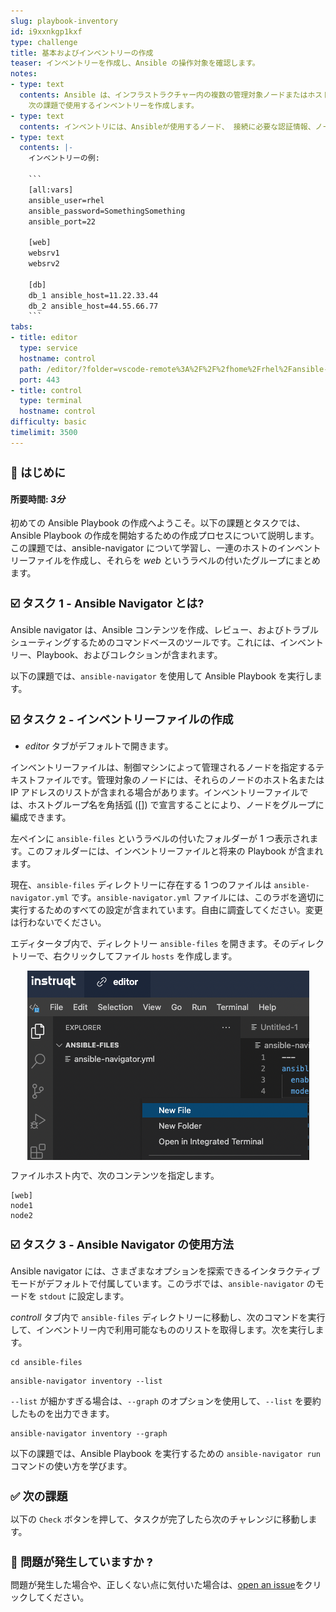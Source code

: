 ```yaml
---
slug: playbook-inventory
id: i9xxnkgp1kxf
type: challenge
title: 基本およびインベントリーの作成
teaser: インベントリーを作成し、Ansible の操作対象を確認します。
notes:
- type: text
  contents: Ansible は、インフラストラクチャー内の複数の管理対象ノードまたはホストに対して機能します。 同時に、インベントリーとして知られるリストまたはグループを使用します。最初の課題として、
    次の課題で使用するインベントリーを作成します。
- type: text
  contents: インベントリには、Ansibleが使用するノード、 接続に必要な認証情報、ノードのグループ化方法、 その他必要な変数が記載されています。
- type: text
  contents: |-
    インベントリーの例:

    ```
    [all:vars]
    ansible_user=rhel
    ansible_password=SomethingSomething
    ansible_port=22

    [web]
    websrv1
    websrv2

    [db]
    db_1 ansible_host=11.22.33.44
    db_2 ansible_host=44.55.66.77
    ```
tabs:
- title: editor
  type: service
  hostname: control
  path: /editor/?folder=vscode-remote%3A%2F%2F%2fhome%2Frhel%2Fansible-files
  port: 443
- title: control
  type: terminal
  hostname: control
difficulty: basic
timelimit: 3500
---
```

👋 はじめに
===
#### 所要時間: *3分*<p>
初めての Ansible Playbook の作成へようこそ。以下の課題とタスクでは、Ansible Playbook の作成を開始するための作成プロセスについて説明します。この課題では、ansible-navigator について学習し、一連のホストのインベントリーファイルを作成し、それらを *web* というラベルの付いたグループにまとめます。

☑️ タスク 1 - Ansible Navigator とは?
===

Ansible navigator は、Ansible コンテンツを作成、レビュー、およびトラブルシューティングするためのコマンドベースのツールです。これには、インベントリー、Playbook、およびコレクションが含まれます。

以下の課題では、`ansible-navigator` を使用して Ansible Playbook を実行します。

☑️ タスク 2 - インベントリーファイルの作成
===
* *editor* タブがデフォルトで開きます。

インベントリーファイルは、制御マシンによって管理されるノードを指定するテキストファイルです。管理対象のノードには、それらのノードのホスト名または IP アドレスのリストが含まれる場合があります。インベントリーファイルでは、ホストグループ名を角括弧 ([]) で宣言することにより、ノードをグループに編成できます。

左ペインに `ansible-files` というラベルの付いたフォルダーが 1 つ表示されます。このフォルダーには、インベントリーファイルと将来の Playbook が含まれます。

現在、`ansible-files` ディレクトリーに存在する 1 つのファイルは `ansible-navigator.yml` です。`ansible-navigator.yml` ファイルには、このラボを適切に実行するためのすべての設定が含まれています。自由に調査してください。変更は行わないでください。

エディタータブ内で、ディレクトリー `ansible-files` を開きます。そのディレクトリーで、右クリックしてファイル `hosts` を作成します。

![Create File](../assets/create_file.png)

ファイルホスト内で、次のコンテンツを指定します。

```
[web]
node1
node2
```

☑️ タスク 3 - Ansible Navigator の使用方法
===

Ansible navigator には、さまざまなオプションを探索できるインタラクティブモードがデフォルトで付属しています。このラボでは、`ansible-navigator` のモードを `stdout` に設定します。

*controll* タブ内で `ansible-files` ディレクトリーに移動し、次のコマンドを実行して、インベントリー内で利用可能なもののリストを取得します。次を実行します。

```
cd ansible-files
```

```
ansible-navigator inventory --list
```

`--list` が細かすぎる場合は、`--graph` のオプションを使用して、`--list` を要約したものを出力できます。

```
ansible-navigator inventory --graph
```

以下の課題では、Ansible Playbook を実行するための `ansible-navigator run` コマンドの使い方を学びます。


✅ 次の課題
===
以下の `Check` ボタンを押して、タスクが完了したら次のチャレンジに移動します。

🐛 問題が発生していますか ?
====

問題が発生した場合や、正しくない点に気付いた場合は、[open an issue](https://github.com/ansible/instruqt/issues/new?labels=writing-first-playbook&title=Issue+with+Writing+First+Playbook+slug+ID:+playbook-inventory&assignees=rlopez133)をクリックしてください。

<style type="text/css" rel="stylesheet">
  .lightbox {
    display: none;
    position: fixed;
    justify-content: center;
    align-items: center;
    z-index: 999;
    top: 0;
    left: 0;
    right: 0;
    bottom: 0;
    padding: 1rem;
    background: rgba(0, 0, 0, 0.8);
    margin-left: auto;
    margin-right: auto;
    margin-top: auto;
    margin-bottom: auto;
  }
  .lightbox:target {
    display: flex;
  }
  .lightbox img {
    /* max-height: 100% */
    max-width: 60%;
    max-height: 60%;
  }
  img {
    display: block;
    margin-left: auto;
    margin-right: auto;
  }
  h1 {
    font-size: 18px;
  }
    h2 {
    font-size: 16px;
    font-weight: 600
  }
    h3 {
    font-size: 14px;
    font-weight: 600
  }
  p span {
    font-size: 14px;
  }
  ul li span {
    font-size: 14px
  }
</style>
